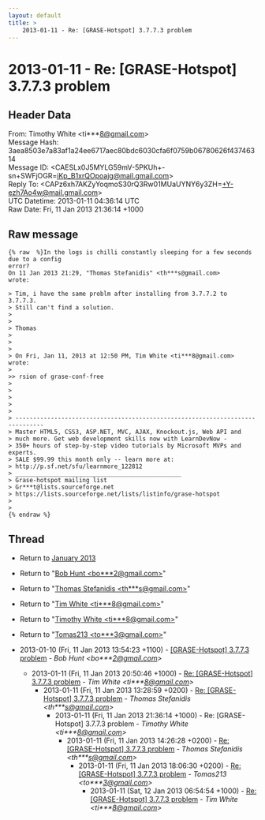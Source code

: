 ```yaml
---
layout: default
title: >
    2013-01-11 - Re: [GRASE-Hotspot] 3.7.7.3 problem
---
```


# 2013-01-11 - Re: [GRASE-Hotspot] 3.7.7.3 problem

## Header Data

From: Timothy White \<ti***8@gmail.com\><br>
Message Hash: 3aea8503e7a83af1a24ee6717aec80bdc6030cfa6f0759b06780626f43746314<br>
Message ID: \<CAESLx0J5MYLG59mV-5PKUh+-sn+SWFjOGR=iKp_B1xrQOpoajg@mail.gmail.com\><br>
Reply To: \<CAPz6xh7AKZyYoqmoS30rQ3Rw01MUaUYNY6y3ZH=+Y-ezh7Ao4w@mail.gmail.com\><br>
UTC Datetime: 2013-01-11 04:36:14 UTC<br>
Raw Date: Fri, 11 Jan 2013 21:36:14 +1000<br>

## Raw message

```
{% raw  %}In the logs is chilli constantly sleeping for a few seconds due to a config
error?
On 11 Jan 2013 21:29, "Thomas Stefanidis" <th***s@gmail.com>
wrote:

> Tim, i have the same problm after installing from 3.7.7.2 to 3.7.7.3.
> Still can't find a solution.
>
>
> Thomas
>
>
>
> On Fri, Jan 11, 2013 at 12:50 PM, Tim White <ti***8@gmail.com> wrote:
>
>> rsion of grase-conf-free
>
>
>
>
>
> ------------------------------------------------------------------------------
> Master HTML5, CSS3, ASP.NET, MVC, AJAX, Knockout.js, Web API and
> much more. Get web development skills now with LearnDevNow -
> 350+ hours of step-by-step video tutorials by Microsoft MVPs and experts.
> SALE $99.99 this month only -- learn more at:
> http://p.sf.net/sfu/learnmore_122812
> _______________________________________________
> Grase-hotspot mailing list
> Gr***t@lists.sourceforge.net
> https://lists.sourceforge.net/lists/listinfo/grase-hotspot
>
>
{% endraw %}
```

## Thread

+ Return to [January 2013](/archive/2013/01)

+ Return to "[Bob Hunt <bo***2<span>@</span>gmail.com>](/authors/bo___2_at_gmail_com)"
+ Return to "[Thomas Stefanidis <th***s<span>@</span>gmail.com>](/authors/th___s_at_gmail_com)"
+ Return to "[Tim White <ti***8<span>@</span>gmail.com>](/authors/ti___8_at_gmail_com)"
+ Return to "[Timothy White <ti***8<span>@</span>gmail.com>](/authors/ti___8_at_gmail_com)"
+ Return to "[Tomas213 <to***3<span>@</span>gmail.com>](/authors/to___3_at_gmail_com)"

+ 2013-01-10 (Fri, 11 Jan 2013 13:54:23 +1100) - [[GRASE-Hotspot] 3.7.7.3 problem](/archive/2013/01/35fab423ffa779e13edf96ce5e7e42aeb944a1f63ef7290fa3c36c7845527a3d) - _Bob Hunt \<bo***2@gmail.com\>_
  + 2013-01-11 (Fri, 11 Jan 2013 20:50:46 +1000) - [Re: [GRASE-Hotspot] 3.7.7.3 problem](/archive/2013/01/382adcee8260a53f702a2fbf921ac53d3bf930144452b6556a45c6137a0790e8) - _Tim White \<ti***8@gmail.com\>_
    + 2013-01-11 (Fri, 11 Jan 2013 13:28:59 +0200) - [Re: [GRASE-Hotspot] 3.7.7.3 problem](/archive/2013/01/a33e6ad9e0806e1921910cc17184a593e02f5664d6b413765c66c06628b156e7) - _Thomas Stefanidis \<th***s@gmail.com\>_
      + 2013-01-11 (Fri, 11 Jan 2013 21:36:14 +1000) - Re: [GRASE-Hotspot] 3.7.7.3 problem - _Timothy White \<ti***8@gmail.com\>_
        + 2013-01-11 (Fri, 11 Jan 2013 14:26:28 +0200) - [Re: [GRASE-Hotspot] 3.7.7.3 problem](/archive/2013/01/e86d432d65d93e82131877021ee6516bee3e1b8c5128b0c0db270e83a0a826b2) - _Thomas Stefanidis \<th***s@gmail.com\>_
          + 2013-01-11 (Fri, 11 Jan 2013 18:06:30 +0200) - [Re: [GRASE-Hotspot] 3.7.7.3 problem](/archive/2013/01/9b800e3c24ffed7216398c3b47e251e20ada65daa260e808fb6a50ac41812fc1) - _Tomas213 \<to***3@gmail.com\>_
            + 2013-01-11 (Sat, 12 Jan 2013 06:54:54 +1000) - [Re: [GRASE-Hotspot] 3.7.7.3 problem](/archive/2013/01/27a6f27882568493e6fcfa3a7d424effeb8e36d83439af2379475997ade94197) - _Tim White \<ti***8@gmail.com\>_

